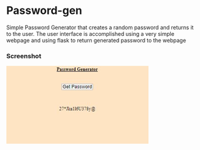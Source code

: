 # Password-gen
Simple Password Generator that creates a random password and returns it to the user. The user interface is accomplished using a very simple webpage and using flask to return generated password to the webpage

### Screenshot
![](./screenshot.JPG)

